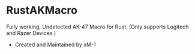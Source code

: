 # RustAKMacro
Fully working, Undetected AK-47 Macro for Rust.  (Only supports Logitech and Razer Devices ) 


- Created and Maintained by xM-1 

